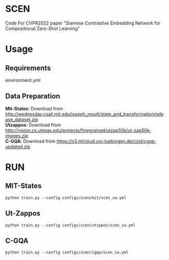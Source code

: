 # SCEN
Code For CVPR2022 paper "Siamese Contrastive Embedding Network for Compositional Zero-Shot Learning"

# Usage
## **Requirements**<br>
environment.yml

## **Data Preparation**
**Mit-States**: Download from http://wednesday.csail.mit.edu/joseph_result/state_and_transformation/release_dataset.zip<br>
**Utzappos**: Download from http://vision.cs.utexas.edu/projects/finegrained/utzap50k/ut-zap50k-images.zip<br>
**C-GQA**: Download from https://s3.mlcloud.uni-tuebingen.de/czsl/cgqa-updated.zip<br>

# RUN
## **MIT-States**
```
python train.py --config configs/scen/mit/scen_cw.yml
```

## **Ut-Zappos**
```
python train.py --config configs/scen/utzppos/scen_cw.yml
```

## **C-GQA**
```
python train.py --config configs/scen/cgqa/scen_cw.yml
```
